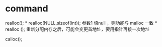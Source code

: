 # command

realloc();
    * realloc(NULL,sizeof(int));     参数1 填null ，则功能与 malloc 一致
    * realloc ();   重新分配内存之后，可能会变更首地址，要用指针再接一次地址



calloc();